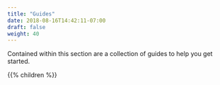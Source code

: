 ```yaml
---
title: "Guides"
date: 2018-08-16T14:42:11-07:00
draft: false
weight: 40
---
```


Contained within this section are a collection of guides to help you get started.

{{% children %}}
